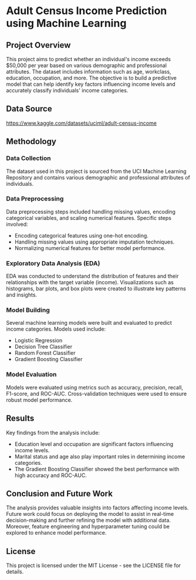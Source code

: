 # Adult Census Income Prediction using Machine Learning

## Project Overview

This project aims to predict whether an individual's income exceeds $50,000 per year based on various demographic and professional attributes. The dataset includes information such as age, workclass, education, occupation, and more. The objective is to build a predictive model that can help identify key factors influencing income levels and accurately classify individuals' income categories.

## Data Source
https://www.kaggle.com/datasets/uciml/adult-census-income

## Methodology

### Data Collection

The dataset used in this project is sourced from the UCI Machine Learning Repository and contains various demographic and professional attributes of individuals.

### Data Preprocessing

Data preprocessing steps included handling missing values, encoding categorical variables, and scaling numerical features. Specific steps involved:
- Encoding categorical features using one-hot encoding.
- Handling missing values using appropriate imputation techniques.
- Normalizing numerical features for better model performance.

### Exploratory Data Analysis (EDA)

EDA was conducted to understand the distribution of features and their relationships with the target variable (income). Visualizations such as histograms, bar plots, and box plots were created to illustrate key patterns and insights.

### Model Building

Several machine learning models were built and evaluated to predict income categories. Models used include:
- Logistic Regression
- Decision Tree Classifier
- Random Forest Classifier
- Gradient Boosting Classifier

### Model Evaluation

Models were evaluated using metrics such as accuracy, precision, recall, F1-score, and ROC-AUC. Cross-validation techniques were used to ensure robust model performance.

## Results

Key findings from the analysis include:
- Education level and occupation are significant factors influencing income levels.
- Marital status and age also play important roles in determining income categories.
- The Gradient Boosting Classifier showed the best performance with high accuracy and ROC-AUC.

## Conclusion and Future Work

The analysis provides valuable insights into factors affecting income levels. Future work could focus on deploying the model to assist in real-time decision-making and further refining the model with additional data. Moreover, feature engineering and hyperparameter tuning could be explored to enhance model performance.

## License

This project is licensed under the MIT License - see the LICENSE file for details.
